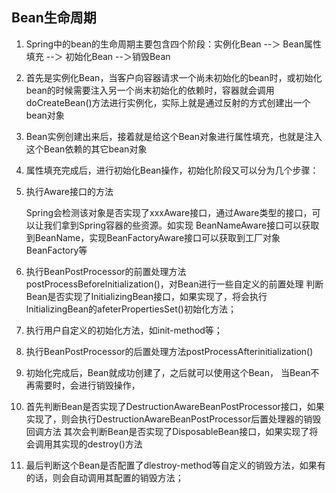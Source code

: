 ## Bean生命周期

1. Spring中的bean的生命周期主要包含四个阶段：实例化Bean --＞ Bean属性填充 --＞ 初始化Bean --＞销毁Bean

2. 首先是实例化Bean，当客户向容器请求一个尚未初始化的bean时，或初始化bean的时候需要注入另一个尚末初始化的依赖时，容器就会调用doCreateBean()方法进行实例化，实际上就是通过反射的方式创建出一个bean对象

3. Bean实例创建出来后，接着就是给这个Bean对象进行属性填充，也就是注入这个Bean依赖的其它bean对象

4. 属性填充完成后，进行初始化Bean操作，初始化阶段又可以分为几个步骤：

5. 执行Aware接口的方法

    Spring会检测该对象是否实现了xxxAware接口，通过Aware类型的接口，可以让我们拿到Spring容器的些资源。如实现
    BeanNameAware接口可以获取到BeanName，实现BeanFactoryAware接口可以获取到工厂对象BeanFactory等

6. 执行BeanPostProcessor的前置处理方法postProcessBeforelnitialization()，对Bean进行一些自定义的前置处理
判断Bean是否实现了InitializingBean接口，如果实现了，将会执行lnitializingBean的afeterPropertiesSet()初始化方法；

7. 执行用户自定义的初始化方法，如init-method等；

8. 执行BeanPostProcessor的后置处理方法postProcessAfterinitialization()

9. 初始化完成后，Bean就成功创建了，之后就可以使用这个Bean， 当Bean不再需要时，会进行销毁操作，

10. 首先判断Bean是否实现了DestructionAwareBeanPostProcessor接口，如果实现了，则会执行DestructionAwareBeanPostProcessor后置处理器的销毁回调方法
    其次会判断Bean是否实现了DisposableBean接口，如果实现了将会调用其实现的destroy()方法
11. 最后判断这个Bean是否配置了dlestroy-method等自定义的销毁方法，如果有的话，则会自动调用其配置的销毁方法；